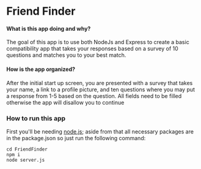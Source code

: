 # Friend Finder

#### What is this app doing and why?
The goal of this app is to use both NodeJs and Express to create a basic compatibility app that takes your responses based on a survey of 10 questions and matches you to your best match.

#### How is the app organized?
After the initial start up screen, you are presented with a survey that takes your name, a link to a profile picture, and ten questions where you may put a response from 1-5 based on the question. All fields need to be filled otherwise the app will disallow you to continue

### How to run this app
First you'll be needing [node.js](https://nodejs.org/en/download/); aside from that all necessary packages are in the package.json so just run the following command:
```
cd FriendFinder
npm i
node server.js
```
